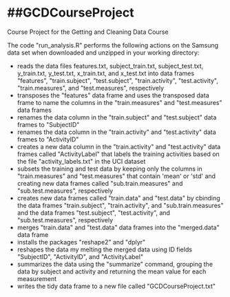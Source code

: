 ##GCDCourseProject
================

Course Project for the Getting and Cleaning Data Course

The code "run_analysis.R" performs the following actions on the Samsung data set when downloaded and unzipped in your working directory:

* reads the data files features.txt, subject_train.txt, subject_test.txt, y_train.txt, y_test.txt, x_train.txt, and x_test.txt into data frames "features", "train.subject", "test.subject", "train.activity", "test.activity", "train.measures", and "test.measures", respectively
* transposes the "features" data frame and uses the transposed data frame to name the columns in the "train.measures" and "test.measures" data frames
* renames the data column in the "train.subject" and "test.subject" data frames to "SubjectID"
* renames the data column in the "train.activity" and "test.activity" data frames to "ActivityID"
* creates a new data column in the "train.activity" and "test.activity" data frames called "ActivityLabel" that labels the training activities based on the file "activity_labels.txt" in the UCI dataset
* subsets the training and test data by keeping only the columns in "train.measures" and "test.measures" that contain 'mean' or 'std' and creating new data frames called "sub.train.measures" and "sub.test.measures", respectively
* creates new data frames called "train.data" and "test.data" by cbinding the data frames "train.subject", "train.activity", and "sub.train.measures" and the data frames "test.subject", "test.activity", and "sub.test.measures", respectively
* merges "train.data" and "test.data" data frames into the "merged.data" data frame
* installs the packages "reshape2" and "dplyr"
* reshapes the data my melting the merged data using ID fields "SubjectID", "ActivityID", and "ActivityLabel"
* summarizes the data using the "summarize" command, grouping the data by subject and activity and returning the mean value for each measurement
* writes the tidy data frame to a new file called "GCDCourseProject.txt"
